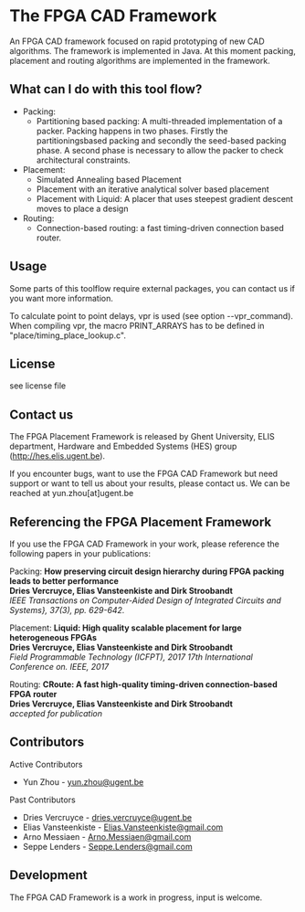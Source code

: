 The FPGA CAD Framework
==============================

An FPGA CAD framework focused on rapid prototyping of new CAD algorithms.
The framework is implemented in Java. At this moment packing, placement and routing algorithms are implemented in the framework.


What can I do with this tool flow?
---------------

<ul>

<li>
Packing:
<ul>
  <li>Partitioning based packing: A multi-threaded implementation of a packer. Packing happens in two phases. Firstly the partitioningsbased packing and secondly the seed-based packing phase. A second phase is necessary to allow the packer to check architectural constraints. </li>
</ul>
</li>

<li>
Placement:
<ul>
  <li>Simulated Annealing based Placement</li>
  <li>Placement with an iterative analytical solver based placement</li>
  <li>Placement with Liquid: A placer that uses steepest gradient descent moves to place a design</li>
</ul>
</li>

<li>
Routing:
<ul>
  <li>Connection-based routing: a fast timing-driven connection based router.</li>
</ul>
</li>

</ul>

Usage
---------------

Some parts of this toolflow require external packages, you can contact us if you want more information. 

To calculate point to point delays, vpr is used (see option --vpr_command). When compiling vpr, the macro PRINT_ARRAYS has to be defined in "place/timing_place_lookup.c".

License
---------------
see license file

Contact us
---------------
The FPGA Placement Framework is released by Ghent University, ELIS department, Hardware and Embedded Systems (HES) group (http://hes.elis.ugent.be).

If you encounter bugs, want to use the FPGA CAD Framework but need support or want to tell us about your results, please contact us. We can be reached at yun.zhou[at]ugent.be

Referencing the FPGA Placement Framework
---------------
If you use the FPGA CAD Framework in your work, please reference the following papers in your publications: <br>

Packing:
<b>How preserving circuit design hierarchy during FPGA packing leads to better performance <br>
Dries Vercruyce, Elias Vansteenkiste and Dirk Stroobandt</b> <br>
<i> IEEE Transactions on Computer-Aided Design of Integrated Circuits and Systems}, 37(3), pp. 629-642.</i>

Placement:
<b>Liquid: High quality scalable placement for large heterogeneous FPGAs<br>
Dries Vercruyce, Elias Vansteenkiste and Dirk Stroobandt</b> <br>
<i> Field Programmable Technology (ICFPT), 2017 17th International Conference on. IEEE, 2017</i>

Routing:
<b>CRoute: A fast high-quality timing-driven connection-based FPGA router<br>
Dries Vercruyce, Elias Vansteenkiste and Dirk Stroobandt</b> <br>
<i> accepted for publication</i>

Contributors
---------------
Active Contributors
<ul>
  <li>Yun Zhou - <a href="mailto:yun.zhou@ugent.be">yun.zhou@ugent.be</a></li>
</ul>

Past Contributors
<ul>
  <li>Dries Vercruyce - <a href="mailto:dries.vercruyce@ugent.be">dries.vercruyce@ugent.be</a></li>
  <li>Elias Vansteenkiste - <a href="mailto:Elias.Vansteenkiste@gmail.com">Elias.Vansteenkiste@gmail.com</a></li>
  <li>Arno Messiaen - <a href="mailto:Arno.Messiaen@gmail.com">Arno.Messiaen@gmail.com</a></li>
  <li>Seppe Lenders - <a href="mailto:Seppe.Lenders@gmail.com"> Seppe.Lenders@gmail.com</a></li>
</ul>

Development
---------------
The FPGA CAD Framework is a work in progress, input is welcome.

